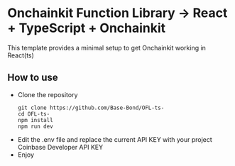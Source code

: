 # Onchainkit Function Library -> React + TypeScript + Onchainkit

This template provides a minimal setup to get Onchainkit working in React(ts)

## How to use
- Clone the repository
  ```
  git clone https://github.com/Base-Bond/OFL-ts-
  cd OFL-ts-
  npm install
  npm run dev
  ```
- Edit the .env file and replace the current API KEY with your project Coinbase Developer API KEY
- Enjoy
